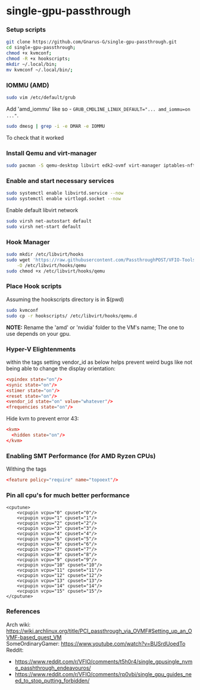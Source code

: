 # single-gpu-passthrough

### Setup scripts

```sh
git clone https://github.com/Gnarus-G/single-gpu-passthrough.git
cd single-gpu-passthrough;
chmod +x kvmconf;
chmod -R +x hookscripts;
mkdir ~/.local/bin;
mv kvmconf ~/.local/bin/;
```

### IOMMU (AMD)

```bash
sudo vim /etc/default/grub
```
Add 'amd_iommu' like so - `GRUB_CMDLINE_LINUX_DEFAULT="... amd_iommu=on ..."`.  

```sh
sudo dmesg | grep -i -e DMAR -e IOMMU
```
To check that it worked

### Install Qemu and virt-manager
```sh
sudo pacman -S qemu-desktop libvirt edk2-ovmf virt-manager iptables-nft dnsmasq
```

### Enable and start necessary services
```sh
sudo systemctl enable libvirtd.service --now
sudo systemctl enable virtlogd.socket --now
```
Enable default libvirt network
```sh
sudo virsh net-autostart default
sudo virsh net-start default
```
### Hook Manager

```bash
sudo mkdir /etc/libvirt/hooks
sudo wget 'https://raw.githubusercontent.com/PassthroughPOST/VFIO-Tools/master/libvirt_hooks/qemu' \
    -O /etc/libvirt/hooks/qemu
sudo chmod +x /etc/libvirt/hooks/qemu
```

### Place Hook scripts
Assuming the hookscripts directory is in $(pwd)
```bash
sudo kvmconf
sudo cp -r hookscripts/ /etc/libvirt/hooks/qemu.d
```

**NOTE:** Rename the 'amd' or 'nvidia' folder to the VM's name;
The one to use depends on your gpu.

### Hyper-V Elightenments
within the <hyperv/> tags
setting vendor_id as below helps prevent weird bugs like not being able to change the display orientation:
```conf
<vpindex state="on"/>
<synic state="on"/>
<stimer state="on"/>
<reset state="on"/>
<vendor_id state="on" value="whatever"/>
<frequencies state="on"/>
```
Hide kvm to prevent error 43:
```conf
<kvm>
  <hidden state="on"/>
</kvm>
```

### Enabling SMT Performance (for AMD Ryzen CPUs)
Withing the <cpu/> tags
```conf
<feature policy="require" name="topoext"/>
```
### Pin all cpu's for much better performance
```
<cputune>
    <vcpupin vcpu="0" cpuset="0"/>
    <vcpupin vcpu="1" cpuset="1"/>
    <vcpupin vcpu="2" cpuset="2"/>
    <vcpupin vcpu="3" cpuset="3"/>
    <vcpupin vcpu="4" cpuset="4"/>
    <vcpupin vcpu="5" cpuset="5"/>
    <vcpupin vcpu="6" cpuset="6"/>
    <vcpupin vcpu="7" cpuset="7"/>
    <vcpupin vcpu="8" cpuset="8"/>
    <vcpupin vcpu="9" cpuset="9"/>
    <vcpupin vcpu="10" cpuset="10"/>
    <vcpupin vcpu="11" cpuset="11"/>
    <vcpupin vcpu="12" cpuset="12"/>
    <vcpupin vcpu="13" cpuset="13"/>
    <vcpupin vcpu="14" cpuset="14"/>
    <vcpupin vcpu="15" cpuset="15"/>
</cputune>
```
### References
Arch wiki: https://wiki.archlinux.org/title/PCI_passthrough_via_OVMF#Setting_up_an_OVMF-based_guest_VM  
SomeOrdinaryGamer: https://www.youtube.com/watch?v=BUSrdUoedTo  
Reddit: 
- https://www.reddit.com/r/VFIO/comments/t5h0r4/single_gpusingle_nvme_passhthrough_endeavouros/
- https://www.reddit.com/r/VFIO/comments/rp0vbi/single_gpu_guides_need_to_stop_putting_forbidden/
